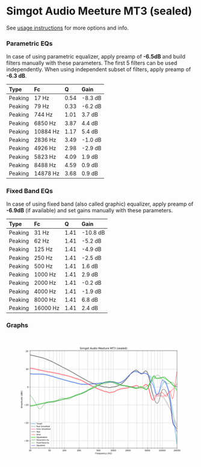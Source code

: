 # Simgot Audio Meeture MT3 (sealed)
See [usage instructions](https://github.com/jaakkopasanen/AutoEq#usage) for more options and info.

### Parametric EQs
In case of using parametric equalizer, apply preamp of **-6.5dB** and build filters manually
with these parameters. The first 5 filters can be used independently.
When using independent subset of filters, apply preamp of **-6.3 dB**.

| Type    | Fc       |    Q | Gain    |
|:--------|:---------|:-----|:--------|
| Peaking | 17 Hz    | 0.54 | -8.3 dB |
| Peaking | 79 Hz    | 0.33 | -6.2 dB |
| Peaking | 744 Hz   | 1.01 | 3.7 dB  |
| Peaking | 6850 Hz  | 3.87 | 4.4 dB  |
| Peaking | 10884 Hz | 1.17 | 5.4 dB  |
| Peaking | 2836 Hz  | 3.49 | -1.0 dB |
| Peaking | 4926 Hz  | 2.98 | -2.9 dB |
| Peaking | 5823 Hz  | 4.09 | 1.9 dB  |
| Peaking | 8488 Hz  | 4.59 | 0.9 dB  |
| Peaking | 14878 Hz | 3.68 | 0.9 dB  |

### Fixed Band EQs
In case of using fixed band (also called graphic) equalizer, apply preamp of **-6.9dB**
(if available) and set gains manually with these parameters.

| Type    | Fc       |    Q | Gain     |
|:--------|:---------|:-----|:---------|
| Peaking | 31 Hz    | 1.41 | -10.8 dB |
| Peaking | 62 Hz    | 1.41 | -5.2 dB  |
| Peaking | 125 Hz   | 1.41 | -4.9 dB  |
| Peaking | 250 Hz   | 1.41 | -2.5 dB  |
| Peaking | 500 Hz   | 1.41 | 1.6 dB   |
| Peaking | 1000 Hz  | 1.41 | 2.9 dB   |
| Peaking | 2000 Hz  | 1.41 | -0.2 dB  |
| Peaking | 4000 Hz  | 1.41 | -1.9 dB  |
| Peaking | 8000 Hz  | 1.41 | 6.8 dB   |
| Peaking | 16000 Hz | 1.41 | 2.4 dB   |

### Graphs
![](./Simgot%20Audio%20Meeture%20MT3%20(sealed).png)